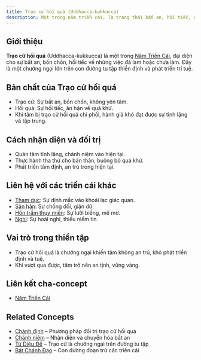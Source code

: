 ```yaml
---
title: Trạo cử hối quá (Uddhacca-kukkucca)
description: Một trong năm triền cái, là trạng thái bất an, hối tiếc, cản trở sự phát triển tâm linh.
---
```


## Giới thiệu

**Trạo cử hối quá** (Uddhacca-kukkucca) là một trong [Năm Triền Cái](/content/nam-trien-cai/), đại diện cho sự bất an, bồn chồn, hối tiếc về những việc đã làm hoặc chưa làm. Đây là một chướng ngại lớn trên con đường tu tập thiền định và phát triển trí tuệ.

## Bản chất của Trạo cử hối quá

- Trạo cử: Sự bất an, bồn chồn, không yên tâm.
- Hối quá: Sự hối tiếc, ân hận về quá khứ.
- Khi tâm bị trạo cử hối quá chi phối, hành giả khó đạt được sự tĩnh lặng và tập trung.

## Cách nhận diện và đối trị

- Quán tâm tĩnh lặng, chánh niệm vào hiện tại.
- Thực hành tha thứ cho bản thân, buông bỏ quá khứ.
- Phát triển tâm định, an trú trong hiện tại.

## Liên hệ với các triền cái khác

- [Tham dục](/content/tham-duc/): Sự dính mắc vào khoái lạc giác quan.
- [Sân hận](/content/san-han/): Sự chống đối, giận dữ.
- [Hôn trầm thụy miên](/content/hon-tram/): Sự lười biếng, mê mờ.
- [Nghi](/content/nghi/): Sự hoài nghi, thiếu niềm tin.

## Vai trò trong thiền tập

- Trạo cử hối quá là chướng ngại khiến tâm không an trú, khó phát triển định và tuệ.
- Khi vượt qua được, tâm trở nên an tịnh, vững vàng.

## Liên kết cha-concept

- [Năm Triền Cái](/content/nam-trien-cai/)

## Related Concepts

- [Chánh định](/content/chanh-dinh/) – Phương pháp đối trị trạo cử hối quá
- [Chánh niệm](/content/chanh-niem/) – Nhận diện và chuyển hóa bất an
- [Tứ Diệu Đế](/content/tu-dieu-de/) – Trạo cử là chướng ngại trên đường tu tập
- [Bát Chánh Đạo](/content/bat-chanh-dao/) – Con đường đoạn trừ các triền cái 